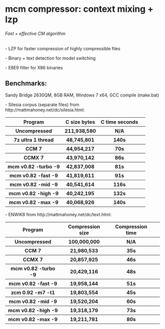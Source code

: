 mcm compressor: context mixing + lzp
===================================

###### Fast + effective CM algorithm
<p>
- LZP for faster compression of highly compressible files
<p>
- Binary + text detection for model switching
<p>
- E8E9 filter for X86 binaries

## Benchmarks:
Sandy Bridge 2630QM, 8GB RAM, Windows 7 x64, GCC compile (make.bat)

<p>
- Silesia corpus (separate files) from http://mattmahoney.net/dc/silesia.html:
<table>
<tr><th>Program</th><th>C size bytes</th><th>C time seconds</th><th>
<tr><th>Uncompressed</th><th>211,938,580</th><th>N/A</th><th>
<tr><th>7z ultra 1 thread</th><th>48,745,801</th><th>140s</th><th>
<tr><th>CCM 7</th><th>44,954,217</th><th>70s</th><th>
<tr><th>CCMX 7</th><th>43,970,142</th><th>86s</th><th>
<tr><th>mcm v0.82 -turbo -9</th><th>42,837,008</th><th>81s</th><th>
<tr><th>mcm v0.82 -fast -9</th><th>41,819,611</th><th>91s</th><th>
<tr><th>mcm v0.82 -mid -9</th><th>40,541,614</th><th>116s</th><th>
<tr><th>mcm v0.82 -high -9</th><th>40,242,195</th><th>132s</th><th>
<tr><th>mcm v0.82 -max -9</th><th>40,068,926</th><th>140s</th><th>
</table>

<p>
- ENWIK8 from http://mattmahoney.net/dc/text.html:
<table>
<tr><th>Program</th><th>Compression size</th><th>Compression time</th><th>
<tr><th>Uncompressed</th><th>100,000,000</th><th>N/A</th><th>
<tr><th>CCM 7</th><th>21,980,533</th><th>35s</th><th>
<tr><th>CCMX 7</th><th>20,857,925</th><th>46s</th><th>
<tr><th>mcm v0.82 -turbo -9</th><th>20,429,116</th><th>48s</th><th>
<tr><th>mcm v0.82 -fast -9</th><th>19,958,144</th><th>51s</th><th>
<tr><th>zcm 0.92 -m7 -t1 </th><th>19,803,554</th><th>45s</th><th>
<tr><th>mcm v0.82 -mid -9</th><th>19,520,204</th><th>60s</th><th>
<tr><th>mcm v0.82 -high -9</th><th>19,318,179</th><th>73s</th><th>
<tr><th>mcm v0.82 -max -9</th><th>19,211,781</th><th>80s</th><th>
</table>
